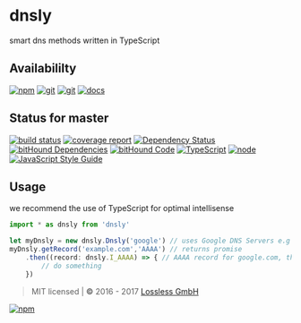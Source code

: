 # dnsly
smart dns methods written in TypeScript

## Availabililty
[![npm](https://push.rocks/assets/repo-button-npm.svg)](https://www.npmjs.com/package/dnsly)
[![git](https://push.rocks/assets/repo-button-git.svg)](https://gitlab.com/pushrocks/dnsly)
[![git](https://push.rocks/assets/repo-button-mirror.svg)](https://github.com/pushrocks/dnsly)
[![docs](https://push.rocks/assets/repo-button-docs.svg)](https://pushrocks.gitlab.io/dnsly/)

## Status for master
[![build status](https://gitlab.com/pushrocks/dnsly/badges/master/build.svg)](https://gitlab.com/pushrocks/dnsly/commits/master)
[![coverage report](https://gitlab.com/pushrocks/dnsly/badges/master/coverage.svg)](https://gitlab.com/pushrocks/dnsly/commits/master)
[![Dependency Status](https://david-dm.org/pushrocks/dnsly.svg)](https://david-dm.org/pushrocks/dnsly)
[![bitHound Dependencies](https://www.bithound.io/github/pushrocks/dnsly/badges/dependencies.svg)](https://www.bithound.io/github/pushrocks/dnsly/master/dependencies/npm)
[![bitHound Code](https://www.bithound.io/github/pushrocks/dnsly/badges/code.svg)](https://www.bithound.io/github/pushrocks/dnsly)
[![TypeScript](https://img.shields.io/badge/TypeScript-2.x-blue.svg)](https://nodejs.org/dist/latest-v6.x/docs/api/)
[![node](https://img.shields.io/badge/node->=%206.x.x-blue.svg)](https://nodejs.org/dist/latest-v6.x/docs/api/)
[![JavaScript Style Guide](https://img.shields.io/badge/code%20style-standard-brightgreen.svg)](http://standardjs.com/)

## Usage
we recommend the use of TypeScript for optimal intellisense
```javascript
import * as dnsly from 'dnsly'

let myDnsly = new dnsly.Dnsly('google') // uses Google DNS Servers e.g 8.8.8.8
myDnsly.getRecord('example.com','AAAA') // returns promise
    .then((record: dnsly.I_AAAA) => { // AAAA record for google.com, the I_AAAA will give you proper typings for the record return type
        // do something 
    })
```

> MIT licensed | **&copy;** 2016 - 2017 [Lossless GmbH](https://lossless.gmbh)

[![npm](https://push.rocks/assets/repo-header.svg)](https://push.rocks)
